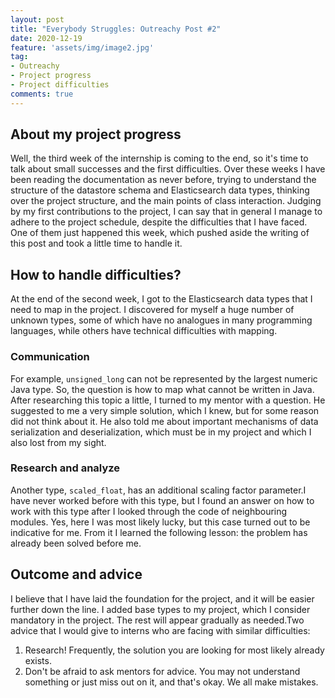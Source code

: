 ```yaml
---
layout: post
title: "Everybody Struggles: Outreachy Post #2"
date: 2020-12-19
feature: 'assets/img/image2.jpg'
tag:
- Outreachy
- Project progress
- Project difficulties
comments: true
---
```



## About my project progress

Well, the third week of the internship is coming to the end, so it's time to talk about small successes and the first difficulties. Over these weeks I have been reading the documentation as never before, trying to understand the structure of the datastore schema and Elasticsearch data types, thinking over the project structure, and the main points of class interaction. Judging by my first contributions to the project, I can say that in general I manage to adhere to the project schedule, despite the difficulties that I have faced. One of them just happened this week, which pushed aside the writing of this post and took a little time to handle it.

## How to handle difficulties?

At the end of the second week, I got to the Elasticsearch data types that I need to map in the project. I discovered for myself a huge number of unknown types, some of which have no analogues in many programming languages, while others have technical difficulties with mapping.

### Communication
For example, `unsigned_long` can not be represented by the largest numeric Java type. So, the question is how to map what cannot be written in Java. After researching this topic a little, I turned to my mentor with a question. He suggested to me a very simple solution, which I knew, but for some reason did not think about it. He also told me about important mechanisms of data serialization and deserialization, which must be in my project and which I also lost from my sight.


### Research and analyze
Another type, `scaled_float`, has an additional scaling factor parameter.I have never worked before with this type, but I found an answer on how to work with this type after I looked through the code of neighbouring modules. Yes, here I was most likely lucky, but this case turned out to be indicative for me. From it I learned the following lesson: the problem has already been solved before me.

## Outcome and advice
I believe that I have laid the foundation for the project, and it will be easier further down the line. I added base types to my project, which I consider mandatory in the project. The rest will appear gradually as needed.Two advice that I would give to interns who are facing with similar difficulties:
1. Research! Frequently, the solution you are looking for most likely already exists.
2. Don't be afraid to ask mentors for advice. You may not understand something or just miss out on it, and that's okay. We all make mistakes.
